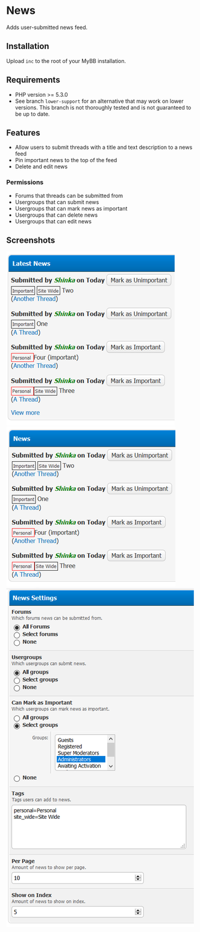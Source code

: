 # News
Adds user-submitted news feed.

## Installation
Upload `inc` to the root of your MyBB installation.

## Requirements
* PHP version >= 5.3.0
* See branch `lower-support` for an alternative that may work on lower versions. This branch is not thoroughly tested and is not guaranteed to be up to date.

## Features
* Allow users to submit threads with a title and text description to a news feed
* Pin important news to the top of the feed
* Delete and edit news

### Permissions
* Forums that threads can be submitted from
* Usergroups that can submit news
* Usergroups that can mark news as important
* Usergroups that can delete news
* Usergroups that can edit news

## Screenshots
![alt text](https://github.com/ShinkaDev-MyBB/mybb-news/blob/master/docs/latest.PNG "Latest News")
![alt text](https://github.com/ShinkaDev-MyBB/mybb-news/blob/master/docs/news.PNG "News Page")
![alt text](https://github.com/ShinkaDev-MyBB/mybb-news/blob/master/docs/settings.PNG "Settings")
